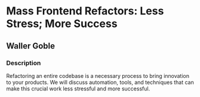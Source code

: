 # Mass Frontend Refactors: Less Stress; More Success
## Waller Goble

### Description

Refactoring an entire codebase is a necessary process to bring innovation to your products. We will discuss automation, tools, and techniques that can make this crucial work less stressful and more successful.

